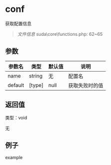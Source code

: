 # conf

获取配置信息

> *文件信息* suda\core\functions.php: 62~65



## 参数


| 参数名 | 类型 | 默认值 | 说明 |
|--------|-----|-------|-------|
| name |  string | 无 |  配置名 |
| default |  [type] | null |  获取失败时的值 |



## 返回值

类型：void

无



## 例子

example